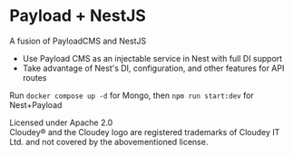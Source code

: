 # Payload + NestJS

A fusion of PayloadCMS and NestJS

- Use Payload CMS as an injectable service in Nest with full DI support
- Take advantage of Nest's DI, configuration, and other features for API routes

Run `docker compose up -d` for Mongo, then `npm run start:dev` for Nest+Payload  

Licensed under Apache 2.0  
Cloudey® and the Cloudey logo are registered trademarks of Cloudey IT Ltd. and not covered by the abovementioned license.
